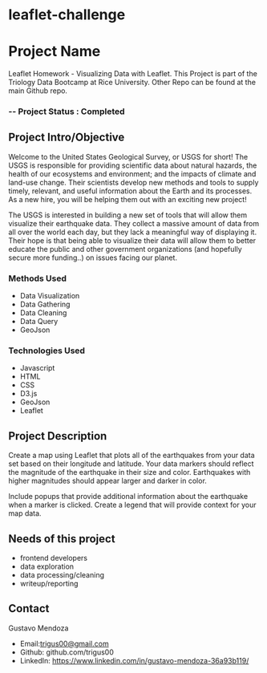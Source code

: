 # leaflet-challenge

# Project Name 
Leaflet Homework - Visualizing Data with Leaflet. This Project is part of the Triology Data Bootcamp at Rice University. Other Repo can be found at the main Github repo. 
### -- Project Status : Completed 

## Project Intro/Objective 
Welcome to the United States Geological Survey, or USGS for short! The USGS is responsible for providing scientific data about natural hazards, the health of our ecosystems and environment; and the impacts of climate and land-use change. Their scientists develop new methods and tools to supply timely, relevant, and useful information about the Earth and its processes. As a new hire, you will be helping them out with an exciting new project!

The USGS is interested in building a new set of tools that will allow them visualize their earthquake data. They collect a massive amount of data from all over the world each day, but they lack a meaningful way of displaying it. Their hope is that being able to visualize their data will allow them to better educate the public and other government organizations (and hopefully secure more funding..) on issues facing our planet.

### Methods Used 
* Data Visualization
* Data Gathering 
* Data Cleaning 
* Data Query 
* GeoJson 


### Technologies Used 
* Javascript
* HTML 
* CSS
* D3.js 
* GeoJson 
* Leaflet 

## Project Description 
Create a map using Leaflet that plots all of the earthquakes from your data set based on their longitude and latitude.
Your data markers should reflect the magnitude of the earthquake in their size and color. Earthquakes with higher magnitudes should appear larger and darker in color.

Include popups that provide additional information about the earthquake when a marker is clicked.
Create a legend that will provide context for your map data.


## Needs of this project
- frontend developers
- data exploration
- data processing/cleaning
- writeup/reporting

## Contact
Gustavo Mendoza 
* Email:trigus00@gmail.com
* Github: github.com/trigus00
* LinkedIn: https://www.linkedin.com/in/gustavo-mendoza-36a93b119/
